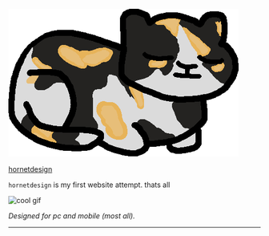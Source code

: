 ![hornet logo](images/hornet.png)

[hornetdesign](https://hornetdesign.netlify.app/)

`hornetdesign` is my first website attempt. thats all

![cool gif](https://media.discordapp.net/attachments/486284970806083584/909724258849140756/amogus.gif)

*Designed for pc and mobile (most all).*

---


